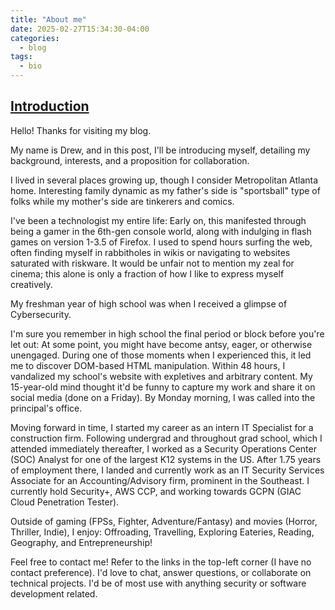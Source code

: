 ```yaml
---
title: "About me"
date: 2025-02-27T15:34:30-04:00
categories:
  - blog
tags:
  - bio
---
```


## <ins>Introduction</ins>

Hello! Thanks for visiting my blog. 

My name is Drew, and in this post, I'll be introducing myself, detailing my background, interests, and a proposition for collaboration.

I lived in several places growing up, though I consider Metropolitan Atlanta home. Interesting family dynamic as my father's side is "sportsball" type of folks while my mother's side are tinkerers and comics.

I've been a technologist my entire life: Early on, this manifested through being a gamer in the 6th-gen console world, along with indulging in flash games on version 1-3.5 of Firefox. I used to spend hours surfing the web, often finding myself in rabbitholes in wikis or navigating to websites saturated with riskware. It would be unfair not to mention my zeal for cinema; this alone is only a fraction of how I like to express myself creatively. 

My freshman year of high school was when I received a glimpse of Cybersecurity.  

I'm sure you remember in high school the final period or block before you're let out: At some point, you might have become antsy, eager, or otherwise unengaged. During one of those moments when I experienced this, it led me to discover DOM-based HTML manipulation. Within 48 hours, I vandalized my school's website with expletives and arbitrary content. My 15-year-old mind thought it'd be funny to capture my work and share it on social media (done on a Friday). By Monday morning, I was called into the principal's office. 

Moving forward in time, I started my career as an intern IT Specialist for a construction firm. Following undergrad and throughout grad school, which I attended immediately thereafter, I worked as a Security Operations Center (SOC) Analyst for one of the largest K12 systems in the US. After 1.75 years of employment there, I landed and currently work as an IT Security Services Associate for an Accounting/Advisory firm, prominent in the Southeast. I currently hold Security+, AWS CCP, and working towards GCPN (GIAC Cloud Penetration Tester). 

Outside of gaming (FPSs, Fighter, Adventure/Fantasy) and movies (Horror, Thriller, Indie), I enjoy: Offroading, Travelling, Exploring Eateries, Reading, Geography, and Entrepreneurship!

Feel free to contact me! Refer to the links in the top-left corner (I have no contact preference). I'd love to chat, answer questions, or collaborate on technical projects. I'd be of most use with anything security or software development related. 
